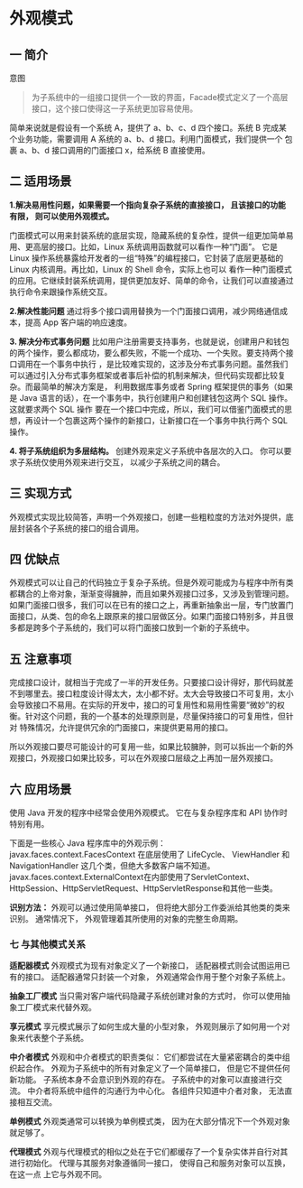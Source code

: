 # 外观模式

## 一 简介

意图
>为子系统中的一组接口提供一个一致的界面，Facade模式定义了一个高层接口，这个接口使得这一子系统更加容易使用。

简单来说就是假设有一个系统 A，提供了 a、b、c、d 四个接口。系统 B 完成某个业务功能，需要调用 A 系统的 a、b、d 接口。利用门面模式，我们提供一个
包裹 a、b、d 接口调用的门面接口 x，给系统 B 直接使用。

## 二 适用场景

 **1.解决易用性问题，如果需要一个指向复杂子系统的直接接口， 且该接口的功能有限， 则可以使用外观模式。**

   门面模式可以用来封装系统的底层实现，隐藏系统的复杂性，提供一组更加简单易用、更高层的接口。比如，Linux 系统调用函数就可以看作一种“门面”。
   它是 Linux 操作系统暴露给开发者的一组“特殊”的编程接口，它封装了底层更基础的 Linux 内核调用。再比如，Linux 的 Shell 命令，实际上也可以
   看作一种门面模式的应用。它继续封装系统调用，提供更加友好、简单的命令，让我们可以直接通过执行命令来跟操作系统交互。

**2.解决性能问题**
通过将多个接口调用替换为一个门面接口调用，减少网络通信成本，提高 App 客户端的响应速度。

**3. 解决分布式事务问题**
比如用户注册需要支持事务，也就是说，创建用户和钱包的两个操作，要么都成功，要么都失败，不能一个成功、一个失败。要支持两个接口调用在一个事务中执行
，是比较难实现的，这涉及分布式事务问题。虽然我们可以通过引入分布式事务框架或者事后补偿的机制来解决，但代码实现都比较复杂。而最简单的解决方案是，
利用数据库事务或者 Spring 框架提供的事务（如果是 Java 语言的话），在一个事务中，执行创建用户和创建钱包这两个 SQL 操作。这就要求两个 SQL 操作
要在一个接口中完成，所以，我们可以借鉴门面模式的思想，再设计一个包裹这两个操作的新接口，让新接口在一个事务中执行两个 SQL 操作。

**4. 将子系统组织为多层结构。**
创建外观来定义子系统中各层次的入口。 你可以要求子系统仅使用外观来进行交互， 以减少子系统之间的耦合。

## 三 实现方式

外观模式实现比较简答，声明一个外观接口，创建一些粗粒度的方法对外提供，底层封装各个子系统的接口的组合调用。

## 四 优缺点

外观模式可以让自己的代码独立于复杂子系统。但是外观可能成为与程序中所有类都耦合的上帝对象，渐渐变得臃肿，而且如果外观接口过多，又涉及到管理问题。
如果门面接口很多，我们可以在已有的接口之上，再重新抽象出一层，专门放置门面接口，从类、包的命名上跟原来的接口层做区分。如果门面接口特别多，并且很
多都是跨多个子系统的，我们可以将门面接口放到一个新的子系统中。

## 五 注意事项

完成接口设计，就相当于完成了一半的开发任务。只要接口设计得好，那代码就差不到哪里去。接口粒度设计得太大，太小都不好。太大会导致接口不可复用，太小
会导致接口不易用。在实际的开发中，接口的可复用性和易用性需要“微妙”的权衡。针对这个问题，我的一个基本的处理原则是，尽量保持接口的可复用性，但针对
特殊情况，允许提供冗余的门面接口，来提供更易用的接口。

所以外观接口要尽可能设计的可复用一些，如果比较臃肿，则可以拆出一个新的外观接口，外观接口如果比较多，可以在外观接口层级之上再加一层外观接口。

## 六 应用场景

使用 Java 开发的程序中经常会使用外观模式。 它在与复杂程序库和 API 协作时特别有用。

下面是一些核心 Java 程序库中的外观示例：
javax.faces.context.FacesContext 在底层使用了 LifeCycle、 ViewHandler 和 NavigationHandler 这几个类，但绝大多数客户端不知道。
javax.faces.context.ExternalContext在内部使用了ServletContext、HttpSession、HttpServletRequest、HttpServletResponse和其他一些类。

**识别方法：** 外观可以通过使用简单接口， 但将绝大部分工作委派给其他类的类来识别。 通常情况下， 外观管理着其所使用的对象的完整生命周期。


### 七 与其他模式关系

**适配器模式**
外观模式为现有对象定义了一个新接口， 适配器模式则会试图运用已有的接口。 适配器通常只封装一个对象， 外观通常会作用于整个对象子系统上。

**抽象工厂模式**
当只需对客户端代码隐藏子系统创建对象的方式时， 你可以使用抽象工厂模式来代替外观。

**享元模式**
享元模式展示了如何生成大量的小型对象， 外观则展示了如何用一个对象来代表整个子系统。

**中介者模式**
外观和中介者模式的职责类似： 它们都尝试在大量紧密耦合的类中组织起合作。
外观为子系统中的所有对象定义了一个简单接口， 但是它不提供任何新功能。 子系统本身不会意识到外观的存在。 子系统中的对象可以直接进行交流。
中介者将系统中组件的沟通行为中心化。 各组件只知道中介者对象， 无法直接相互交流。

**单例模式**
外观类通常可以转换为单例模式类， 因为在大部分情况下一个外观对象就足够了。

**代理模式**
外观与代理模式的相似之处在于它们都缓存了一个复杂实体并自行对其进行初始化。 代理与其服务对象遵循同一接口， 使得自己和服务对象可以互换， 在这一点
上它与外观不同。